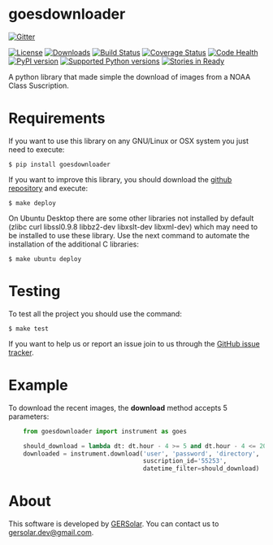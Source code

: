 goesdownloader
==============

[![Gitter](https://badges.gitter.im/Join%20Chat.svg)](https://gitter.im/gersolar/goesdownloader?utm_source=badge&utm_medium=badge&utm_campaign=pr-badge&utm_content=badge)

[![License](https://pypip.in/license/goesdownloader/badge.svg)](https://pypi.python.org/pypi/goesdownloader/) [![Downloads](https://pypip.in/download/goesdownloader/badge.svg)](https://pypi.python.org/pypi/goesdownloader/) [![Build Status](https://travis-ci.org/gersolar/goesdownloader.svg?branch=master)](https://travis-ci.org/gersolar/goesdownloader) [![Coverage Status](https://coveralls.io/repos/gersolar/goesdownloader/badge.png)](https://coveralls.io/r/gersolar/goesdownloader) [![Code Health](https://landscape.io/github/gersolar/goesdownloader/master/landscape.png)](https://landscape.io/github/gersolar/goesdownloader/master) [![PyPI version](https://badge.fury.io/py/goesdownloader.svg)](http://badge.fury.io/py/goesdownloader)
[![Supported Python versions](https://pypip.in/py_versions/goesdownloader/badge.svg)](https://pypi.python.org/pypi/goesdownloader/) [![Stories in Ready](https://badge.waffle.io/gersolar/goesdownloader.png?label=ready&title=Ready)](https://waffle.io/gersolar/goesdownloader)

A python library that made simple the download of images from a NOAA Class Suscription.

Requirements
============

If you want to use this library on any GNU/Linux or OSX system you just need to execute:

    $ pip install goesdownloader

If you want to improve this library, you should download the [github repository](https://github.com/gersolar/goesdownloader) and execute:

    $ make deploy

On Ubuntu Desktop there are some other libraries not installed by default (zlibc curl libssl0.9.8 libbz2-dev libxslt-dev libxml-dev) which may need to be installed to use these library. Use the next command to automate the installation of the additional C libraries:

    $ make ubuntu deploy


Testing
=======

To test all the project you should use the command:

    $ make test

If you want to help us or report an issue join to us through the [GitHub issue tracker](https://github.com/gersolar/goesdownloader/issues).


Example
=======

To download the recent images, the **download** method accepts 5 parameters:

```python
    from goesdownloader import instrument as goes 

    should_download = lambda dt: dt.hour - 4 >= 5 and dt.hour - 4 <= 20
    downloaded = instrument.download('user', 'password', 'directory',
                                     suscription_id='55253',
                                     datetime_filter=should_download)
```


About
=====

This software is developed by [GERSolar](http://www.gersol.unlu.edu.ar/). You can contact us to [gersolar.dev@gmail.com](mailto:gersolar.dev@gmail.com).
